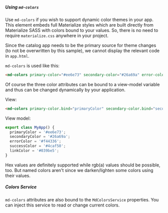 ##### Using `md-colors`

Use `md-colors` if you wish to support dynamic color themes in your app. This element embeds full Materialize styles which are built directly from Materialize SASS with colors bound to your values. So, there is no need to require `materialize.css` anywhere in your project.

Since the catalog app needs to be the primary source for theme changes (to not be overwritten by this sample),
we cannot display the relevant code in `app.html`.

`md-colors` is used like this:

```html
<md-colors primary-color="#ee6e73" secondary-color="#26a69a" error-color="#f44336" success-color="#4caf50" link-color="#039be5"></md-colors>
```

Of course the three color attributes can be bound to a view-model variable and thus can be changed dynamically
by your application.

View:

```html
<md-colors primary-color.bind="primaryColor" secondary-color.bind="secondaryColor" error-color.bind="errorColor" success-color.bind="successColor" link-color.bind="linkColor"></md-colors>
```

View model:

```javascript
export class MyApp() {
  primaryColor = '#ee6e73';
  secondaryColor = '#26a69a';
  errorColor = '#f44336';
  successColor = '#4caf50';
  linkColor = '#039be5';
}
```

Hex values are definitely supported while rgb(a) values should be possible, too.
But named colors aren't since we darken/lighten some colors using their values.

##### Colors Service

`md-colors` attributes are also bound to the `MdColorsService` properties. You can inject this service to read or change current colors.
